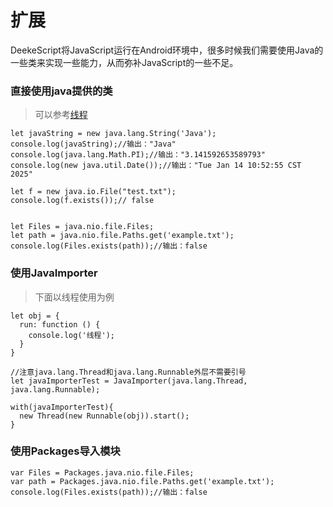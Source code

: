 # 扩展

DeekeScript将JavaScript运行在Android环境中，很多时候我们需要使用Java的一些类来实现一些能力，从而弥补JavaScript的一些不足。


### 直接使用java提供的类

> 可以参考[线程](../thread.md)

```
let javaString = new java.lang.String('Java');
console.log(javaString);//输出："Java"
console.log(java.lang.Math.PI);//输出："3.141592653589793"
console.log(new java.util.Date());//输出："Tue Jan 14 10:52:55 CST 2025"

let f = new java.io.File("test.txt");
console.log(f.exists());// false


let Files = java.nio.file.Files;
let path = java.nio.file.Paths.get('example.txt');
console.log(Files.exists(path));//输出：false

```

### 使用JavaImporter
> 下面以线程使用为例

```
let obj = {
  run: function () {
    console.log('线程');
  }
}

//注意java.lang.Thread和java.lang.Runnable外层不需要引号
let javaImporterTest = JavaImporter(java.lang.Thread, java.lang.Runnable);

with(javaImporterTest){
  new Thread(new Runnable(obj)).start();
}
```

### 使用Packages导入模块

```
var Files = Packages.java.nio.file.Files;
var path = Packages.java.nio.file.Paths.get('example.txt');
console.log(Files.exists(path));//输出：false
```
